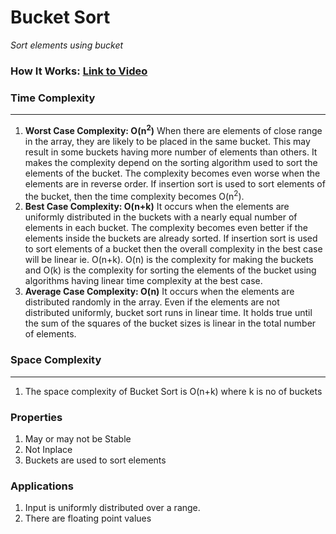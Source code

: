 # Bucket Sort

*Sort elements using bucket*

### How It Works: [Link to Video](https://www.youtube.com/watch?v=rNdTWHQMvOk)

### Time Complexity

---

1. **Worst Case Complexity: O(n<sup>2</sup>)**
   When there are elements of close range in the array, they are likely to be placed in the same bucket. This may result
   in some buckets having more number of elements than others.
   It makes the complexity depend on the sorting algorithm used to sort the elements of the bucket.
   The complexity becomes even worse when the elements are in reverse order. If insertion sort is used to sort elements
   of the bucket, then the time complexity becomes O(n<sup>2</sup>).
2. **Best Case Complexity: O(n+k)**
   It occurs when the elements are uniformly distributed in the buckets with a nearly equal number of elements in each
   bucket.
   The complexity becomes even better if the elements inside the buckets are already sorted.
   If insertion sort is used to sort elements of a bucket then the overall complexity in the best case will be linear
   ie. O(n+k). O(n) is the complexity for making the buckets and O(k) is the complexity for sorting the elements of the
   bucket using algorithms having linear time complexity at the best case.
3. **Average Case Complexity: O(n)**
   It occurs when the elements are distributed randomly in the array. Even if the elements are not distributed
   uniformly, bucket sort runs in linear time. It holds true until the sum of the squares of the bucket sizes is linear
   in the total number of elements.

### Space Complexity

---

1. The space complexity of Bucket Sort is O(n+k) where k is no of buckets

### Properties

1. May or may not be Stable
2. Not Inplace
3. Buckets are used to sort elements

### Applications

1. Input is uniformly distributed over a range.
2. There are floating point values

